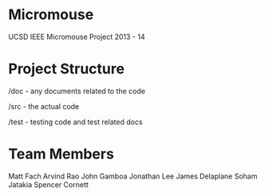 Micromouse
==========

UCSD IEEE Micromouse Project 2013 - 14


Project Structure
==========

/doc  -  any documents related to the code  

/src  -  the actual code

/test -  testing code and test related docs



Team Members
==========
Matt Fach
Arvind Rao
John Gamboa
Jonathan Lee
James Delaplane
Soham Jatakia
Spencer Cornett

